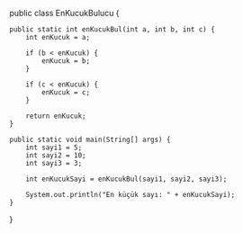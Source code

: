 public class EnKucukBulucu {

    public static int enKucukBul(int a, int b, int c) {
        int enKucuk = a;

        if (b < enKucuk) {
            enKucuk = b;
        }

        if (c < enKucuk) {
            enKucuk = c;
        }

        return enKucuk;
    }

    public static void main(String[] args) {
        int sayi1 = 5;
        int sayi2 = 10;
        int sayi3 = 3;

        int enKucukSayi = enKucukBul(sayi1, sayi2, sayi3);

        System.out.println("En küçük sayı: " + enKucukSayi);
    }
}
